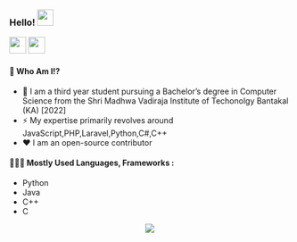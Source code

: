 ### Hello!  <img src="https://github.com/TheDudeThatCode/TheDudeThatCode/blob/master/Assets/Hi.gif" width="29px">
<a href="https://www.linkedin.com/in/santhosh-g-patkar-3b171516b/"><img src="https://www.flaticon.com/svg/static/icons/svg/174/174857.svg" width="30" height="30"></a>
<a href="mailto:ssanthoshp159@gmail.com"><img src="https://www.flaticon.com/svg/static/icons/svg/646/646187.svg" width="30" height="30"></a>
<br>

#### 🤔 Who Am I!?

- 🏫 I am a third year student pursuing a Bachelor’s degree in Computer Science from the Shri Madhwa Vadiraja Institute of Techonolgy Bantakal (KA) [2022]
- ⚡️ My expertise primarily revolves around JavaScript,PHP,Laravel,Python,C#,C++
- ♥️ I am an open-source contributor
 
#### 👨🏻‍💻 Mostly Used Languages, Frameworks :
- Python
- Java
- C++
- C

<p align="center">
<a href="https://github.com/SanthoshPatkar">
    <img src="https://avatars.githubusercontent.com/u/72272748?s=400&u=5885bd7b5f7f2777818d0902fffe062d40d747ac&v=4" />
  </a>  
 </p>
 

